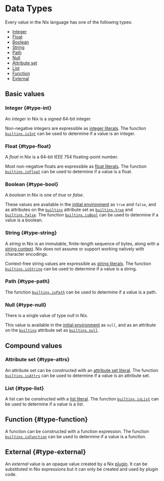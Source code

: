 # Data Types

Every value in the Nix language has one of the following types:

* [Integer](#type-int)
* [Float](#type-float)
* [Boolean](#type-bool)
* [String](#type-string)
* [Path](#type-path)
* [Null](#type-null)
* [Attribute set](#type-attrs)
* [List](#type-list)
* [Function](#type-function)
* [External](#type-external)

## Basic values

### Integer {#type-int}

An _integer_ in Nix is a signed 64-bit integer.

Non-negative integers are expressible as [integer literals](constructs.md#number-literal).
The function [`builtins.isInt`](builtins.md#builtins-isInt) can be used to determine if a value is an integer.

### Float {#type-float}

A _float_ in Nix is a 64-bit IEEE 754 floating-point number.

Most non-negative floats are expressible as [float literals](constructs.md#number-literal).
The function [`builtins.isFloat`](builtins.md#builtins-isFloat) can be used to determine if a value is a float.

### Boolean {#type-bool}

A _boolean_ in Nix is one of _true_ or _false_.

These values are available in the [initial environment](initial-environment.md) as `true` and `false`,
and as attributes on the [`builtins`](builtin-constants.md#builtins-builtins) attribute set as [`builtins.true`](builtin-constants.md#builtins-true) and [`builtins.false`](builtin-constants.md#builtins-false).
The function [`builtins.isBool`](builtins.md#builtins-isBool) can be used to determine if a value is a boolean.

### String {#type-string}

A _string_ in Nix is an immutable, finite-length sequence of bytes, along with a [string context](string-context.md).
Nix does not assume or support working natively with character encodings.

Context-free string values are expressible as [string literals](constructs.md#string-literal).
The function [`builtins.isString`](builtins.md#builtins-isString) can be used to determine if a value is a string.

### Path {#type-path}

<!-- TODO(@rhendric, #10970): Incorporate content from constructs.md#path-literal -->

The function [`builtins.isPath`](builtins.md#builtins-isPath) can be used to determine if a value is a path.

### Null {#type-null}

There is a single value of type _null_ in Nix.

This value is available in the [initial environment](initial-environment.md) as `null`,
and as an attribute on the [`builtins`](builtin-constants.md#builtins-builtins) attribute set as [`builtins.null`](builtin-constants.md#builtins-null).

## Compound values

### Attribute set {#type-attrs}

<!-- TODO(@rhendric, #10970): fill this out -->

An attribute set can be constructed with an [attribute set literal](constructs.md#attrs-literal).
The function [`builtins.isAttrs`](builtins.md#builtins-isAttrs) can be used to determine if a value is an attribute set.

### List {#type-list}

<!-- TODO(@rhendric, #10970): fill this out -->

A list can be constructed with a [list literal](constructs.md#list-literal).
The function [`builtins.isList`](builtins.md#builtins-isList) can be used to determine if a value is a list.

## Function {#type-function}

<!-- TODO(@rhendric, #10970): fill this out -->

A function can be constructed with a function expression.
The function [`builtins.isFunction`](builtins.md#builtins-isFunction) can be used to determine if a value is a function.

## External {#type-external}

An _external_ value is an opaque value created by a Nix [plugin](../command-ref/conf-file.md#conf-plugin-files).
It can be substituted in Nix expressions but it can only be created and used by plugin code.
